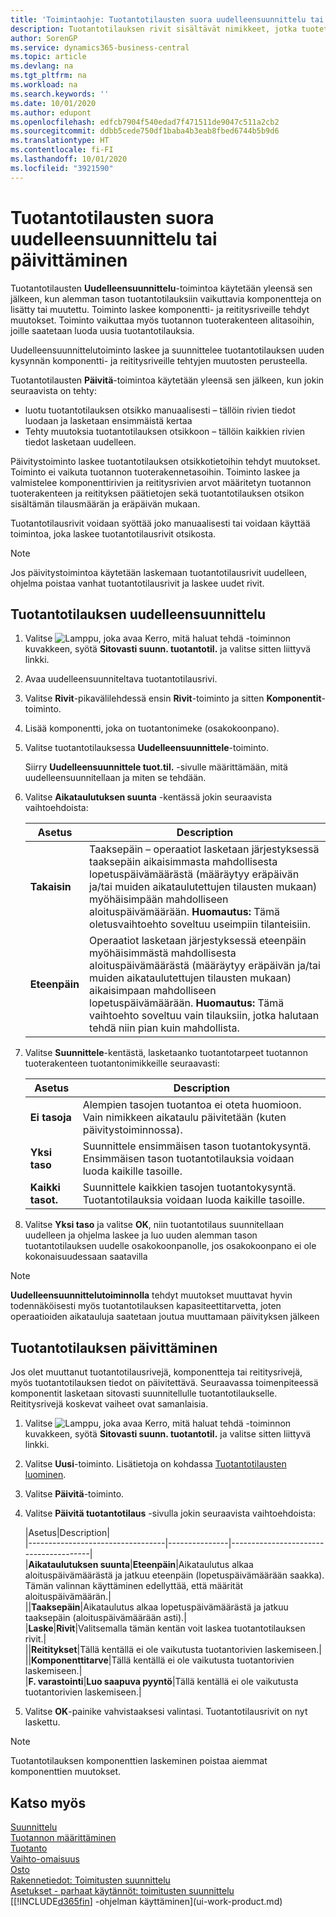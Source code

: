 ```yaml
---
title: 'Toimintaohje: Tuotantotilausten suora uudelleensuunnittelu tai päivittäminen| Microsoft Docs'
description: Tuotantotilauksen rivit sisältävät nimikkeet, jotka tuotetaan tuotantotilauksessa.
author: SorenGP
ms.service: dynamics365-business-central
ms.topic: article
ms.devlang: na
ms.tgt_pltfrm: na
ms.workload: na
ms.search.keywords: ''
ms.date: 10/01/2020
ms.author: edupont
ms.openlocfilehash: edfcb7904f540edad7f471511de9047c511a2cb2
ms.sourcegitcommit: ddbb5cede750df1baba4b3eab8fbed6744b5b9d6
ms.translationtype: HT
ms.contentlocale: fi-FI
ms.lasthandoff: 10/01/2020
ms.locfileid: "3921590"
---
```

# <a name="replan-or-refresh-production-orders-directly"></a>Tuotantotilausten suora uudelleensuunnittelu tai päivittäminen
Tuotantotilausten **Uudelleensuunnittelu**-toimintoa käytetään yleensä sen jälkeen, kun alemman tason tuotantotilauksiin vaikuttavia komponentteja on lisätty tai muutettu. Toiminto laskee komponentti- ja reititysriveille tehdyt muutokset. Toiminto vaikuttaa myös tuotannon tuoterakenteen alitasoihin, joille saatetaan luoda uusia tuotantotilauksia.  

Uudelleensuunnittelutoiminto laskee ja suunnittelee tuotantotilauksen uuden kysynnän komponentti- ja reititysriveille tehtyjen muutosten perusteella.  

Tuotantotilausten **Päivitä**-toimintoa käytetään yleensä sen jälkeen, kun jokin seuraavista on tehty:

- luotu tuotantotilauksen otsikko manuaalisesti – tällöin rivien tiedot luodaan ja lasketaan ensimmäistä kertaa
- Tehty muutoksia tuotantotilauksen otsikkoon – tällöin kaikkien rivien tiedot lasketaan uudelleen.

Päivitystoiminto laskee tuotantotilauksen otsikkotietoihin tehdyt muutokset. Toiminto ei vaikuta tuotannon tuoterakennetasoihin. Toiminto laskee ja valmistelee komponenttirivien ja reititysrivien arvot määritetyn tuotannon tuoterakenteen ja reitityksen päätietojen sekä tuotantotilauksen otsikon sisältämän tilausmäärän ja eräpäivän mukaan.

Tuotantotilausrivit voidaan syöttää joko manuaalisesti tai voidaan käyttää toimintoa, joka laskee tuotantotilausrivit otsikosta.  

> [!NOTE]
> Jos päivitystoimintoa käytetään laskemaan tuotantotilausrivit uudelleen, ohjelma poistaa vanhat tuotantotilausrivit ja laskee uudet rivit.  

## <a name="to-replan-a-production-order"></a>Tuotantotilauksen uudelleensuunnittelu  
1.  Valitse ![Lamppu, joka avaa Kerro, mitä haluat tehdä -toiminnon](media/ui-search/search_small.png "Kerro, mitä haluat tehdä") kuvakkeen, syötä **Sitovasti suunn. tuotantotil.** ja valitse sitten liittyvä linkki.  
2.  Avaa uudelleensuunniteltava tuotantotilausrivi.  
3.  Valitse **Rivit**-pikavälilehdessä ensin **Rivit**-toiminto ja sitten **Komponentit**-toiminto.  
4.  Lisää komponentti, joka on tuotantonimeke (osakokoonpano).  
5.  Valitse tuotantotilauksessa **Uudelleensuunnittele**-toiminto.  

    Siirry **Uudelleensuunnittele tuot.til.** -sivulle määrittämään, mitä uudelleensuunnitellaan ja miten se tehdään.  
6.  Valitse **Aikataulutuksen suunta** -kentässä jokin seuraavista vaihtoehdoista:  

    |Asetus|Description|  
    |----------------------------------|---------------------------------------|  
    |**Takaisin**|Taaksepäin – operaatiot lasketaan järjestyksessä taaksepäin aikaisimmasta mahdollisesta lopetuspäivämäärästä (määräytyy eräpäivän ja/tai muiden aikataulutettujen tilausten mukaan) myöhäisimpään mahdolliseen aloituspäivämäärään. **Huomautus:**  Tämä oletusvaihtoehto soveltuu useimpiin tilanteisiin.|  
    |**Eteenpäin**|Operaatiot lasketaan järjestyksessä eteenpäin myöhäisimmästä mahdollisesta aloituspäivämäärästä (määräytyy eräpäivän ja/tai muiden aikataulutettujen tilausten mukaan) aikaisimpaan mahdolliseen lopetuspäivämäärään. **Huomautus:**  Tämä vaihtoehto soveltuu vain tilauksiin, jotka halutaan tehdä niin pian kuin mahdollista.|  

7.  Valitse **Suunnittele**-kentästä, lasketaanko tuotantotarpeet tuotannon tuoterakenteen tuotantonimikkeille seuraavasti:  

    |Asetus|Description|  
    |----------------------------------|---------------------------------------|  
    |**Ei tasoja**|Alempien tasojen tuotantoa ei oteta huomioon. Vain nimikkeen aikataulu päivitetään (kuten päivitystoiminnossa).|  
    |**Yksi taso**|Suunnittele ensimmäisen tason tuotantokysyntä. Ensimmäisen tason tuotantotilauksia voidaan luoda kaikille tasoille.|  
    |**Kaikki tasot.**|Suunnittele kaikkien tasojen tuotantokysyntä. Tuotantotilauksia voidaan luoda kaikille tasoille.|  

8.  Valitse **Yksi taso** ja valitse **OK**, niin tuotantotilaus suunnitellaan uudelleen ja ohjelma laskee ja luo uuden alemman tason tuotantotilauksen uudelle osakokoonpanolle, jos osakokoonpano ei ole kokonaisuudessaan saatavilla  

> [!NOTE]  
>  **Uudelleensuunnittelutoiminnolla** tehdyt muutokset muuttavat hyvin todennäköisesti myös tuotantotilauksen kapasiteettitarvetta, joten operaatioiden aikatauluja saatetaan joutua muuttamaan päivityksen jälkeen  

## <a name="to-refresh-a-production-order"></a>Tuotantotilauksen päivittäminen  
Jos olet muuttanut tuotantotilausrivejä, komponentteja tai reititysrivejä, myös tuotantotilauksen tiedot on päivitettävä. Seuraavassa toimenpiteessä komponentit lasketaan sitovasti suunnitellulle tuotantotilaukselle. Reititysrivejä koskevat vaiheet ovat samanlaisia.

1.  Valitse ![Lamppu, joka avaa Kerro, mitä haluat tehdä -toiminnon](media/ui-search/search_small.png "Kerro, mitä haluat tehdä") kuvakkeen, syötä **Sitovasti suunn. tuotantotil.** ja valitse sitten liittyvä linkki.  
2.  Valitse **Uusi**-toiminto. Lisätietoja on kohdassa [Tuotantotilausten luominen](production-how-to-create-production-orders.md).  
3.  Valitse **Päivitä**-toiminto.
4. Valitse **Päivitä tuotantotilaus** -sivulla jokin seuraavista vaihtoehdoista:

    |Asetus|Description|  
    |----------------------------------|---------------|---------------------------------------|  
    |**Aikataulutuksen suunta**|**Eteenpäin**|Aikataulutus alkaa aloituspäivämäärästä ja jatkuu eteenpäin (lopetuspäivämäärään saakka). Tämän valinnan käyttäminen edellyttää, että määrität aloituspäivämäärän.|  
    ||**Taaksepäin**|Aikataulutus alkaa lopetuspäivämäärästä ja jatkuu taaksepäin (aloituspäivämäärään asti).|  
    |**Laske**|**Rivit**|Valitsemalla tämän kentän voit laskea tuotantotilauksen rivit.|  
    ||**Reititykset**|Tällä kentällä ei ole vaikutusta tuotantorivien laskemiseen.|  
    ||**Komponenttitarve**|Tällä kentällä ei ole vaikutusta tuotantorivien laskemiseen.|  
    |**F. varastointi**|**Luo saapuva pyyntö**|Tällä kentällä ei ole vaikutusta tuotantorivien laskemiseen.|  

5. Valitse **OK**-painike vahvistaaksesi valintasi. Tuotantotilausrivit on nyt laskettu.

> [!NOTE]  
>  Tuotantotilauksen komponenttien laskeminen poistaa aiemmat komponenttien muutokset.

## <a name="see-also"></a>Katso myös  
[Suunnittelu](production-planning.md)  
[Tuotannon määrittäminen](production-configure-production-processes.md)  
[Tuotanto](production-manage-manufacturing.md)    
[Vaihto-omaisuus](inventory-manage-inventory.md)  
[Osto](purchasing-manage-purchasing.md)  
[Rakennetiedot: Toimitusten suunnittelu](design-details-supply-planning.md)   
[Asetukset - parhaat käytännöt: toimitusten suunnittelu](setup-best-practices-supply-planning.md)  
[[!INCLUDE[d365fin](includes/d365fin_md.md)] -ohjelman käyttäminen](ui-work-product.md)
